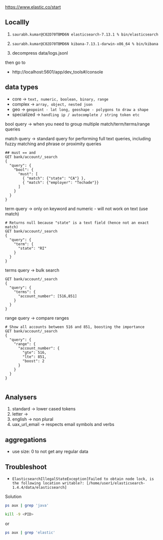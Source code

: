 https://www.elastic.co/start

## Locallly

1. `saurabh.kumar@C02D70TBMD6N elasticsearch-7.13.1 % bin/elasticsearch`
2. `saurabh.kumar@C02D70TBMD6N kibana-7.13.1-darwin-x86_64 % bin/kibana`

3. decompress data/logs.jsonl

then go to

- http://localhost:5601/app/dev_tools#/console

## data types

- core -> `text, numeric, boolean, binary, range`
- complex -> `array, object, nested json`
- geo -> `geopoint - lat long, geoshape - polygons to draw a shape`
- specialized -> `handling ip / autocomplete / string token etc`

bool query -> when you need to group multiple match/term/terms/range queries

match query -> standard query for performing full text queries, including fuzzy matching and phrase or proximity queries
```
## must == and
GET bank/account/_search
{
  "query": {
    "bool": {
      "must": [
        { "match": {"state": "CA"} },
        { "match": {"employer": "Techade"}}
      ]
    }
  }
}
```

term query -> only on keyword and numeric - will not work on text (use match)

```
# Returns null because "state" is a text field (hence not an exact match)
GET bank/account/_search
{
  "query": {
    "term": {
      "state": "RI"
    }
  }
}
```

terms query -> bulk search

```
GET bank/account/_search
{
  "query": {
    "terms": {
      "account_number": [516,851]
    }
  }
}
```

range query -> compare ranges

```
# Show all accounts between 516 and 851, boosting the importance
GET bank/account/_search
{
  "query": {
    "range": {
      "account_number": {
        "gte": 516,
        "lte": 851,
        "boost": 2
      }
    }
  }
}


```


## Analysers
1. standard -> lower cased tokens
2. letter -> 
3. english -> non plural
4. uax_url_email -> respects email symbols and verbs


## aggregations
- use size: 0 to not get any regular data

## Troubleshoot

- `ElasticsearchIllegalStateException[Failed to obtain node lock, is the following location writable?: [/home/user1/elasticsearch-1.4.4/data/elasticsearch]`

Solution

```bash
ps aux | grep 'java'

kill -9 <PID>
```

or

```bash
ps aux | grep 'elastic'
```
